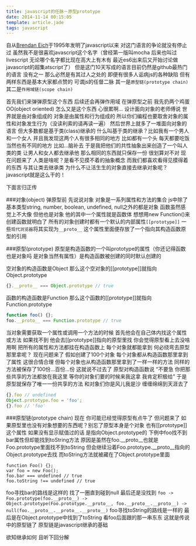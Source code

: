 ```yaml
---
title: javascript的任脉－原型prototype
date: 2014-11-14 00:15:05
template: article.jade
tags: javascript
---
```


自从[Brendan Eich](https://twitter.com/BrendanEich)于1995年发明了javascript以来 对这门语言的争论就没有停止过
虽然我不是很喜欢javascript这个名字（曾经第一版叫mocha 后来也叫过livescript 无论哪个名字都比现在高大上有木有 最近es6出来后又开始讨论做javascript的超集atscript了）
但是这门10天写成的语言目前仍然是github最热门的语言 没有之一 那么必然是有其过人之处的 即便有很多人诟病js的各种缺陷 但有两样东西是基本大家都点赞的 可谓js的任督二脉
其一是`原型链(prototype chain)` 其二是`作用域链(scope chain)`

<span class="more"></span>

首先我们来弹弹原型这个东西 后续还会再弹作用域 在弹原型之前 我先扔两个鸡蛋OO(object oriented) 怎么又是这个东西 心很累啊...
设计面向对象的老师傅说 世界就是由对象组成的 对象是由属性和行为组成的 所以你们编程也要取舍对象的属性和对象发生行为（没读利索的请再读一遍）
然后世界上就多了一堆面向对象的语言 但大多数都是基于类(class)继承的 什么叫基于类的继承？比如我有一个男人和一个女人 并且我发现这两个人有很多相同的地方
比如都有一个头 每天都要吃饭 当然也有不同的地方 比如...脑补去 于是我把他们的共性抽象出来创造了一个叫人类的类 让男人和女人都去继承他 那么相同的东西就只保存一份 很划算对不对
现在问题来了 人类是啥呢？是看不见摸不着的抽象概念 而我们都喜欢看得见摸得着的东西 与其让类去继承类 为什么不让活生生的对象直接去继承对象呢？javascript就是这么干的！

下面言归正传

###对象(object)
弹原型前 先说说对象 对象是一系列属性和方法的集合 js中除了基本类型string, number, boolean, undefined, null之外的都是对象 函数虽然感觉上不大像 但他也是对象 他的其中一个属性就是函数体
想想用new Function()来创建函数就明白了 所有的对象创建时都有一个默认的内部属性`[[prototype]]` 一些`现代浏览器`将其实现为`__proto__` 这个属性里面便存放了一个指向其构造函数原型的引用

###原型(prototype)
原型是构造函数的一个叫prototype的属性（你还记得函数也是对象吗 是对象当然有属性）是构造函数被创建的同时默认创建的

空对象的构造函数是Object 那么这个空对象的[[prototype]]就指向Object.prototype
```javascript
{}.__proto__ === Object.prototype // true

```

函数的构造函数是Function 那么这个函数的[[prototype]]就指向Function.prototype
```javascript
function foo() {};
foo.__proto__ === Function.prototype // true
```

当对象需要获取一个属性或调用一个方法的时候 首先他会在自己体内找这个属性或方法 如果找不到 他会去[[prototype]]指向的原型里找
你会觉得原型看上去没啥用啊 把所有的属性和方法都挂在构造函数上 每个对象就都能拿到 何必绕弯去原型那里拿呢？
现在问题来了 假如创建了100个对象 每个对象都从构造函数那里拿到了属性 这很合情合理 但每个对象也从构造函数那里拿到了一样一样的方法 同样的方法被保存了100份...百份...份 这就说不过去了 
原型对构造函数说 “不要急 你把那些共享的方法都放在我这里 等你的对象们要的时候来我这拿 我肯定积极给” 于是原型就保存了唯一一份共享的方法 和对象们你是风儿我是沙 缠缠绵绵到天涯去了
```javascript
{}.foo // undefined
Object.prototype.foo = 'foo';
{}.foo // 'foo'
```


###原型链(prototype chain)
现在 你可能已经觉得原型有点牛了 但问题来了 如果原型里也没有对象想要的东西呢？别忘了原型本身是个对象 也有[[prototype]]这个属性 如果没有显示赋值过的话 是指向Object.prototype的
下例中foo找不到bar属性但却能找到toString方法 原因是虽然在foo.__proto__也就是Foo.prototype里面找不到toString 但会继续沿着Foo.prototype.__proto__指向的Object.prototype去找
而toString方法就被藏在了Object.prototype里面
```
function Foo() {};
var foo = new Foo();
foo.bar === undefined // true
foo.toString !== undefined // true
```
foo寻找bar的路线是这样的 找了一圈直到碰到null 最后还是没找到
`foo -> Foo.prototype(foo.__proto__) -> Object.prototype(Foo.prototype.__proto__, foo.__proto__.__proto__) -> null(foo.__proto__.__proto__.__proto__)`
foo寻找toString的路线是一样的 最后是在Object.prototype中找到了toString
看foo后面跟的那一串东东 这就是传说中的原型链了 原型链是javascript继承的基础

欲知继承如何 且听下回分解

 